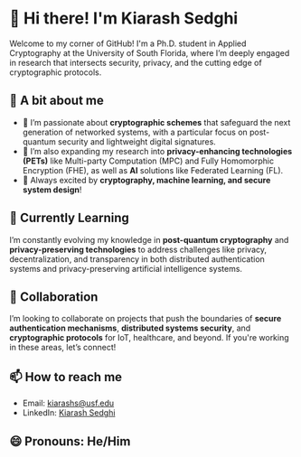 # 👋 Hi there! I'm Kiarash Sedghi
Welcome to my corner of GitHub! I'm a Ph.D. student in Applied Cryptography at the University of South Florida, where I’m deeply engaged in research that intersects security, privacy, and the cutting edge of cryptographic protocols.

## 👀 A bit about me
- 🔐 I’m passionate about **cryptographic schemes** that safeguard the next generation of networked systems, with a particular focus on post-quantum security and lightweight digital signatures.
- 🤖 I’m also expanding my research into **privacy-enhancing technologies (PETs)** like Multi-party Computation (MPC) and Fully Homomorphic Encryption (FHE), as well as **AI** solutions like Federated Learning (FL).
- 🧠 Always excited by **cryptography, machine learning, and secure system design**!

## 🌱 Currently Learning
I’m constantly evolving my knowledge in **post-quantum cryptography** and **privacy-preserving technologies** to address challenges like privacy, decentralization, and transparency in both distributed authentication systems and privacy-preserving artificial intelligence systems.

## 🤝 Collaboration
I’m looking to collaborate on projects that push the boundaries of **secure authentication mechanisms**, **distributed systems security**, and **cryptographic protocols** for IoT, healthcare, and beyond. If you're working in these areas, let’s connect!

## 📫 How to reach me
- Email: [kiarashs@usf.edu](mailto:kiarashs@usf.edu)
- LinkedIn: [Kiarash Sedghi](https://www.linkedin.com/in/kiarash-sedghi)

## 😄 Pronouns: He/Him

